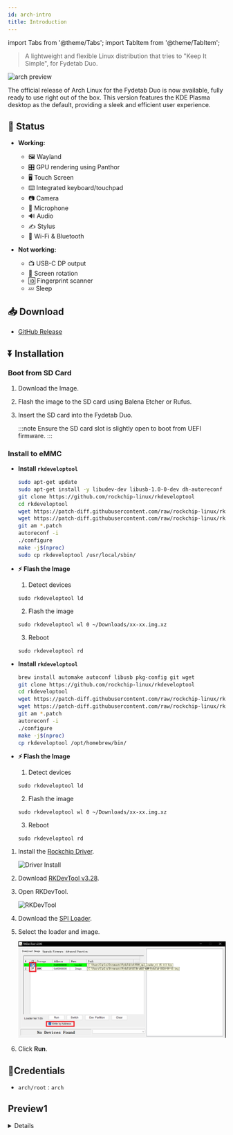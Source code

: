 ```yaml
---
id: arch-intro
title: Introduction
---
```


import Tabs from '@theme/Tabs';
import TabItem from '@theme/TabItem';

>A lightweight and flexible Linux distribution that tries to "Keep It Simple", for Fydetab Duo.

![arch preview](/img/arch_preview.jpeg)

The official release of Arch Linux for the Fydetab Duo is now available, fully ready to use right out of the box. This version features the KDE Plasma desktop as the default, providing a sleek and efficient user experience.

## 🔄 Status

- **Working:**
  - 🖼️ Wayland 
  - 🎛️ GPU rendering using Panthor
  - 🖥️ Touch Screen
  - ⌨️ Integrated keyboard/touchpad
  - 📷 Camera
  - 🎤 Microphone
  - 🔊 Audio
  - ✍️ Stylus
  - 📶 Wi-Fi & Bluetooth

- **Not working:**
  - 📺 USB-C DP output
  - 🔄 Screen rotation
  - 🆔 Fingerprint scanner
  - 💤 Sleep 

## 📥 Download 

- [GitHub Release](https://github.com/Linux-for-Fydetab-Duo/images/releases)

## ⏬ Installation

### Boot from SD Card

1. Download the Image.
2. Flash the image to the SD card using Balena Etcher or Rufus.
3. Insert the SD card into the Fydetab Duo.

   :::note
   Ensure the SD card slot is slightly open to boot from UEFI firmware.
   :::

### Install to eMMC


<Tabs>
  <TabItem value="linux" label="🐧 Linux (Debian/Ubuntu)">

- **Install `rkdeveloptool`**

  ```bash
  sudo apt-get update
  sudo apt-get install -y libudev-dev libusb-1.0-0-dev dh-autoreconf pkg-config libusb-1.0 build-essential git wget
  git clone https://github.com/rockchip-linux/rkdeveloptool
  cd rkdeveloptool
  wget https://patch-diff.githubusercontent.com/raw/rockchip-linux/rkdeveloptool/pull/73.patch
  wget https://patch-diff.githubusercontent.com/raw/rockchip-linux/rkdeveloptool/pull/85.patch
  git am *.patch
  autoreconf -i
  ./configure
  make -j$(nproc)
  sudo cp rkdeveloptool /usr/local/sbin/
  ```
-  **⚡ Flash the Image**

    1. Detect devices
      
    ```
    sudo rkdeveloptool ld
    ```

    2. Flash the image

    ```
    sudo rkdeveloptool wl 0 ~/Downloads/xx-xx.img.xz
    ```

    3. Reboot
    ```
    sudo rkdeveloptool rd
    ```

  </TabItem>
  
  <TabItem value="macos" label="🍏 macOS">

- **Install `rkdeveloptool`**
  ```bash
  brew install automake autoconf libusb pkg-config git wget
  git clone https://github.com/rockchip-linux/rkdeveloptool
  cd rkdeveloptool
  wget https://patch-diff.githubusercontent.com/raw/rockchip-linux/rkdeveloptool/pull/73.patch
  wget https://patch-diff.githubusercontent.com/raw/rockchip-linux/rkdeveloptool/pull/85.patch
  git am *.patch
  autoreconf -i
  ./configure
  make -j$(nproc)
  cp rkdeveloptool /opt/homebrew/bin/
  ```
-  **⚡ Flash the Image**

    1. Detect devices
      
    ```
    sudo rkdeveloptool ld
    ```

    2. Flash the image

    ```
    sudo rkdeveloptool wl 0 ~/Downloads/xx-xx.img.xz
    ```

    3. Reboot
    ```
    sudo rkdeveloptool rd
    ```

  </TabItem>

  <TabItem value="windows" label="🖥️ Windows">

1. Install the [Rockchip Driver](https://dl.khadas.com/products/edge2/tool/driver-assitant_v5.13.zip).

   ![Driver Install](/img/drvinstall.png)

2. Download [RKDevTool v3.28](https://dl.khadas.com/products/edge2/tool/rkdevtool_release_v3.28.zip).

3. Open RKDevTool.

   ![RKDevTool](/img/rkdevtool.png)

4. Download the [SPI Loader](/rk3588_spl_loader_v1.09.111.bin).

5. Select the loader and image.

   ![Select Image](https://github.com/LinuxDroidMaster/Fydetab-Duo-DroidMaster-wiki/raw/main/Images/Linux/BredOS/flashing_tool_config.png)

6. Click **Run**.

  </TabItem>
</Tabs>

## 🔑Credentials

- `arch/root` : `arch`
 
## Preview1

<details>
- **Build:** preview1-20221219

### Release note

**Hightlight**
Initial release of Arch Linux port for Fydetab Duo.
Useful things to note:

- Default login credentials: ```alarm/root```: ```alarm```
- Using [iwd](https://wiki.archlinux.org/title/iwd) to connect to the internet:
- This release of Arch Linux does not bundle with a default Desktop Environment, if you want one, you need to install it yourself


**Known issues**
It's still in the early porting stage; the following features are still under development:

- Desktop Environment UI is still software rendering, hardware acceleration is unavailable


###  Download links
- [Direct link](https://download.fydeos.io/fydetabduo/fydetab_duo-archlinux-update-20221219.img.xz)
- [Mirror link]( https://fydeos-my.sharepoint.cn/:u:/g/personal/fyde_fydeos_partner_onmschina_cn/EdVSYqlugmdCkhcRd0NUK5MB5e7yv2nhXpFsjJrErH2ElQ?e=34F1RR)

**SHA256**: `71b1cf3c6fa4aea650c877eb9fd91eaeb179b53562a534eebce69abe7766570a`

## 📚 Tutorial: Installing KDE Plasma Desktop

This is an initial test installation guide for the Fydetab Duo. In this tutorial, we cover some basic steps to:

* Connect to Wi-Fi

### 🔧 Flash Image Under Linux

Assuming:
* The Fydetab Duo is connected and in loader mode (see [Fydetab Duo Wiki](https://wiki.fydetabduo.com/flashing_the_fydetab_duo)).
* The `upgrade_tool` is located under `./foundation-rk3588/rk3588-image-maker/Linux_Upgrade_Tool/upgrade_tool`.
* The SHA256 sum validated, extracted `fydetab_duo-archlinux-update-20221219.img` image is in the current folder:

```bash
sudo ./foundation-rk3588/rk3588-image-maker/Linux_Upgrade_Tool/upgrade_tool uf ./fydetab_duo-archlinux-update-20221219.img
```

⚠️ **Warning:** Serious neck stiffness possible as the tty is _not_ rotatable with:
```bash
echo 3 > /sys/class/graphics/fbcon/rotate_all
```

Login with:
```bash
Username: root
Password: alarm
```
Double your tty font size:
```bash
setfont -d
```

### 🌐 Set Up Your Wi-Fi (WLAN0)

Follow the instructions under [Arch Linux Wiki - Iwd](https://wiki.archlinux.org/title/Iwd). Start by adding some required configuration details:

```bash
mkdir /etc/iwd
nano /etc/iwd/main.conf
```

Insert:
```ini
[General]
EnableNetworkConfiguration=true

[Network]
EnableIPv6=true
```
(If you don't have/want IPv6, set `EnableIPv6=false`)

Enable the Iwd network service:
```bash
systemctl enable --now iwd
```

Edit the connection details with:
```bash
iwctl
```

1. If you do not know your wireless device name, list all Wi-Fi devices:
    ```bash
    [iwd]# device list
    ```
    the name for your Wi-Fi device should be listed as `wlan0`, Adapter should be `phy0`
2. If the device or its corresponding adapter is turned off, turn it on:
    ```bash
    [iwd]# device wlan0 set-property Powered on
    [iwd]# adapter phy0 set-property Powered on
    ```
3. Initiate a scan for networks (this command will not output anything):
    ```bash
    [iwd]# station wlan0 scan
    ```
4. List all available networks:
    ```bash
    [iwd]# station wlan0 get-networks
    ```
5. Connect to a network:
    ```bash
    [iwd]# station wlan0 connect SSID
    ```
Exit iwctl with `crtl` + `d`

Check if your wlan0 device now has an IP address:
```bash
ip --brief address show
```
💡 Hint: Now you should be able to access the device via SSH...

### 🧩 Resize the Root Partition

In this tutorial, only one root partition is available and used, limited to 12 GB. Increase the size of the root partition to the available space (12 GB), as the image comes with only 2 GB of preconfigured available space:
```bash
resize2fs /dev/mmcblk0p1
```

### 🔄 Install Updates

Adapt `sources.list`:
```bash
nano /etc/pacman.d/mirrorlist
```

Select a fitting mirror near your location and update with the Arch package manager `pacman`:
```bash
pacman -Syyu
```

Accept the defaults when prompted. During the update, kernel-related files may trigger warnings as they cannot be found and are likely _not_ part of the Arch installation (supplied via image, kernel 5.10 is installed).

Check the kernel via:
```bash
uname -a
```
Expected output:
```bash
Linux alarm 5.10.110-fyde #145 SMP Mon Dec 19 07:00:43 UTC 2022 aarch64 GNU/Linux
```

Reboot:
```bash
shutdown -r 0
```

### Set your local time

in `/usr/share/zoneinfo` there are all possible locations listed. You can set your local time via e.g.

```bash
ln -s /usr/share/zoneinfo/Europe/Berlin /etc/localtime
```

### Set your language preference / locale
1. select one or more locales in `/etc/locale.gen`. afterwards execute `locale-gen`
2. enable the primarly locale via e.g.
```bash
localectl set-locale LANG=en_US.UTF-8
```
otherwise, you can also check and uncomment any available locale in `/etc/locale.gen`

### 🖥️ Install KDE Plasma

Follow the instructions at [Arch Linux Wiki - KDE](https://wiki.archlinux.org/title/KDE). As of July 2024, this will install Plasma 6.1.

Install KDE Plasma, display manager, KScreen for display adjustment, Bluetooth, and PackageKit for "Discover" software management integration xorg-xrandr for SDDM screen rotation:
```bash
pacman -S plasma-meta sddm sddm-kcm kscreen bluez bluez-utils packagekit, xorg-xrandr
```
Accept the defaults when prompted or adjust options to your preference.

To adjust screen rotation in SDDM, edit `/usr/share/sddm/scripts/Xsetup`, and add

```bash
xrandr -o right
```
in `/var/lib/sddm/state.conf`, you have to add
```bash
[Last]
# Name of the last logged-in user.
# This user will be preselected when the login screen appears
User=alarm


# Name of the session for the last logged-in user.
# This session will be preselected when the login screen appears.
Session=/usr/share/xsessions/plasmax11.desktop
[X11]
DisplayCommand=/usr/share/sddm/scripts/Xsetup
```

Start and enable SDDM and Bluetooth:
```bash
systemctl enable --now sddm bluetooth
```

A reboot may be required.

You will now be greeted by the Plasma SDDM login screen. Currently, as per the configuration above, X11 is preselected. Wayland sessions will only show a black screen.

Once logged in (initial password `alarm`), you can adjust the Plasma desktop settings to rotate.

Additional software can now be installed via Discover.

### 📝 TODO

As this is a _very limited_ environment still, some tasks need to be done, both for the user and on the hardware support, which is limited by the shipped Linux kernel:

* Partitioning: _only_ 2 GB root partition, resized to 12 GB. Additional partitioning required & files need moving.
* Rotate tty.
* Replace Iwd.
* Wayland does not run yet.
* Hardware: Bluetooth & camera don't work -> kernel build + kernel modules for Bluetooth, but how?
* Hardware: Display is _only software rendering supported_ -> kernel build + kernel modules for display, but how?
* Hardware: Other hardware e.g., accelerometer, NPU ...
</details> 